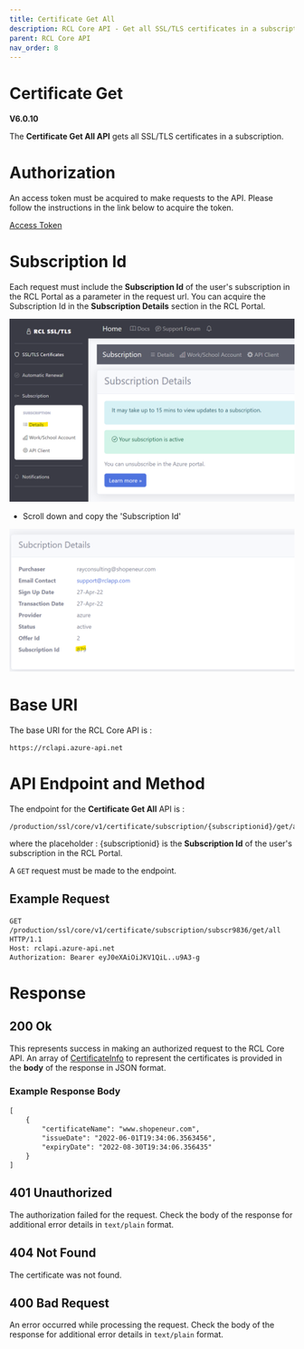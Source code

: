 ```yaml
---
title: Certificate Get All
description: RCL Core API - Get all SSL/TLS certificates in a subscription
parent: RCL Core API
nav_order: 8
---
```


# Certificate Get
**V6.0.10**

The **Certificate Get All API** gets all SSL/TLS certificates in a subscription.

# Authorization

An access token must be acquired to make requests to the API. Please follow the instructions in the link below to acquire the token.

[Access Token](./authorization.md)

# Subscription Id

Each request must include the **Subscription Id** of the user's subscription in the RCL Portal as a parameter in the request url. You can acquire the Subscription Id in the **Subscription Details** section in the RCL Portal.

![image](../images/autorenew_configure/add_subscriptionid.png)

- Scroll down and copy the 'Subscription Id' 

![image](../images/autorenew_configure/add_subscriptionid2.png)

# Base URI

The base URI for the RCL Core API is :
```
https://rclapi.azure-api.net
```

# API Endpoint and Method

The endpoint for the **Certificate Get All** API is :

```
/production/ssl/core/v1/certificate/subscription/{subscriptionid}/get/all
```

where the placeholder : {subscriptionid} is the **Subscription Id** of the user's subscription in the RCL Portal.

A ``GET`` request must be made to the endpoint.

## Example Request

```
GET /production/ssl/core/v1/certificate/subscription/subscr9836/get/all HTTP/1.1
Host: rclapi.azure-api.net
Authorization: Bearer eyJ0eXAiOiJKV1QiL..u9A3-g
```

# Response

## 200 Ok

This represents success in making an authorized request to the RCL Core API. An array of [CertificateInfo](./models.md#certificateinfo) to represent the certificates is provided in the **body** of the response in JSON format.

### Example Response Body

```
[
    {
        "certificateName": "www.shopeneur.com",
        "issueDate": "2022-06-01T19:34:06.3563456",
        "expiryDate": "2022-08-30T19:34:06.356435"
    }
]
```

## 401 Unauthorized

The authorization failed for the request. Check the body of the response for additional error details in ``text/plain`` format.

## 404 Not Found

The certificate was not found.

## 400 Bad Request

An error occurred while processing the request. Check the body of the response for additional error details in ``text/plain`` format.